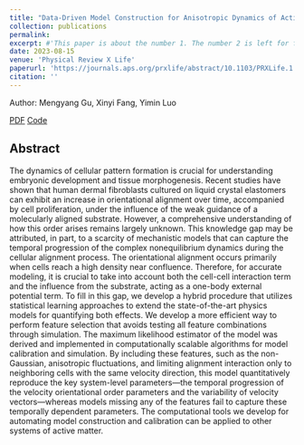 ```yaml
---
title: "Data-Driven Model Construction for Anisotropic Dynamics of Active Matter"
collection: publications
permalink: 
excerpt: #'This paper is about the number 1. The number 2 is left for future work.'
date: 2023-08-15
venue: 'Physical Review X Life'
paperurl: 'https://journals.aps.org/prxlife/abstract/10.1103/PRXLife.1.013009'
citation: ''
---
```


Author: Mengyang Gu, Xinyi Fang, Yimin Luo





[PDF](https://journals.aps.org/prxlife/abstract/10.1103/PRXLife.1.013009)
[Code](https://github.com/UncertaintyQuantification/data_driven_cell_model)


## Abstract
The dynamics of cellular pattern formation is crucial for understanding embryonic development and tissue morphogenesis. Recent studies have shown that human dermal fibroblasts cultured on liquid crystal elastomers can exhibit an increase in orientational alignment over time, accompanied by cell proliferation, under the influence of the weak guidance of a molecularly aligned substrate. However, a comprehensive understanding of how this order arises remains largely unknown. This knowledge gap may be attributed, in part, to a scarcity of mechanistic models that can capture the temporal progression of the complex nonequilibrium dynamics during the cellular alignment process. The orientational alignment occurs primarily when cells reach a high density near confluence. Therefore, for accurate modeling, it is crucial to take into account both the cell-cell interaction term and the influence from the substrate, acting as a one-body external potential term. To fill in this gap, we develop a hybrid procedure that utilizes statistical learning approaches to extend the state-of-the-art physics models for quantifying both effects. We develop a more efficient way to perform feature selection that avoids testing all feature combinations through simulation. The maximum likelihood estimator of the model was derived and implemented in computationally scalable algorithms for model calibration and simulation. By including these features, such as the non-Gaussian, anisotropic fluctuations, and limiting alignment interaction only to neighboring cells with the same velocity direction, this model quantitatively reproduce the key system-level parameters—the temporal progression of the velocity orientational order parameters and the variability of velocity vectors—whereas models missing any of the features fail to capture these temporally dependent parameters. The computational tools we develop for automating model construction and calibration can be applied to other systems of active matter.
